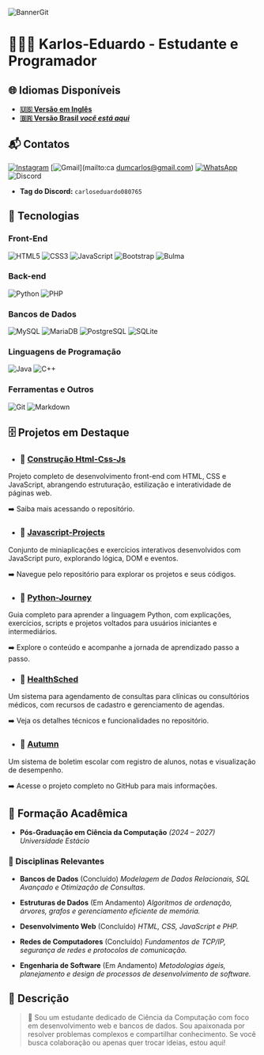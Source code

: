 ![BannerGit](https://github.com/user-attachments/assets/5197ae50-5466-4bbe-8de3-71718a15c593)

# 🧑🏼‍💻 Karlos-Eduardo - Estudante e Programador

## 🌐 Idiomas Disponíveis

- **[🇺🇸 Versão em Inglês](https://github.com/Karlos-Eduardo-Mrqs/Karlos-Eduardo-Mrqs/blob/main/README.md)**
- **[🇧🇷 Versão Brasil *você está aqui*](https://github.com/Karlos-Eduardo-Mrqs/Karlos-Eduardo-Mrqs/blob/main/README-BR.md)**

## 📬 Contatos 
[![Instagram](https://img.shields.io/badge/Instagram-E4405F?style=for-the-badge&logo=instagram&logoColor=white)](https://www.instagram.com/karlosmrqsdev/)
[![Gmail](https://img.shields.io/badge/Gmail-D14836?style=for-the-badge&logo=gmail&logoColor=white)](mailto:ca dumcarlos@gmail.com)
[![WhatsApp](https://img.shields.io/badge/WhatsApp-25D366?style=for-the-badge&logo=whatsapp&logoColor=white)](https://wa.me/5521979667744)
![Discord](https://img.shields.io/badge/Discord-7289DA?style=for-the-badge&logo=discord&logoColor=white)
- **Tag do Discord:** `carloseduardo080765`

## 📱 Tecnologias 

### Front-End
![HTML5](https://img.shields.io/badge/HTML5-E34F26?style=for-the-badge&logo=html5&logoColor=white) ![CSS3](https://img.shields.io/badge/CSS3-1572B6?style=for-the-badge&logo=css3&logoColor=white) ![JavaScript](https://img.shields.io/badge/JavaScript-323330?style=for-the-badge&logo=javascript&logoColor=F7DF1E) ![Bootstrap](https://img.shields.io/badge/Bootstrap-563D7C?style=for-the-badge&logo=bootstrap&logoColor=white) ![Bulma](https://img.shields.io/badge/bulma-00D0B1?style=for-the-badge&logo=bulma&logoColor=white)

### Back-end
![Python](https://img.shields.io/badge/Python-3776AB?style=for-the-badge&logo=python&logoColor=white) ![PHP](https://img.shields.io/badge/PHP-777BB4?style=for-the-badge&logo=php&logoColor=white)

### Bancos de Dados
![MySQL](https://img.shields.io/badge/MySQL-005C84?style=for-the-badge&logo=mysql&logoColor=white) ![MariaDB](https://img.shields.io/badge/MariaDB-003545?style=for-the-badge&logo=mariadb&logoColor=white) ![PostgreSQL](https://img.shields.io/badge/PostgreSQL-316192?style=for-the-badge&logo=postgresql&logoColor=white) ![SQLite](https://img.shields.io/badge/sqlite-%2307405e.svg?style=for-the-badge&logo=sqlite&logoColor=white)

### Linguagens de Programação
![Java](https://img.shields.io/badge/Java-ED8B00?style=for-the-badge&logo=openjdk&logoColor=white) ![C++](https://img.shields.io/badge/C%2B%2B-00599C?style=for-the-badge&logo=c%2B%2B&logoColor=white)

### Ferramentas e Outros
![Git](https://img.shields.io/badge/Git-F05032?style=for-the-badge&logo=git&logoColor=white) ![Markdown](https://img.shields.io/badge/Markdown-000000?style=for-the-badge&logo=markdown&logoColor=white)

## 🗄️ Projetos em Destaque

- ### 📁 [Construção Html-Css-Js](https://github.com/Karlos-Eduardo-Mrqs/Construction-Html-Css-Javascript)

Projeto completo de desenvolvimento front-end com HTML, CSS e JavaScript, abrangendo estruturação, estilização e interatividade de páginas web.

➡️ Saiba mais acessando o repositório.

- ### 💼 [Javascript-Projects](https://github.com/Karlos-Eduardo-Mrqs/Javascript-Projects)

Conjunto de miniaplicações e exercícios interativos desenvolvidos com JavaScript puro, explorando lógica, DOM e eventos.

➡️ Navegue pelo repositório para explorar os projetos e seus códigos.

- ### 🐍 [Python-Journey](https://github.com/Karlos-Eduardo-Mrqs/Python-Journey)

Guia completo para aprender a linguagem Python, com explicações, exercícios, scripts e projetos voltados para usuários iniciantes e intermediários.

➡️ Explore o conteúdo e acompanhe a jornada de aprendizado passo a passo.

- ### 🥼 [HealthSched](https://github.com/Karlos-Eduardo-Mrqs/Scheduling_Project-HealthSched)

Um sistema para agendamento de consultas para clínicas ou consultórios médicos, com recursos de cadastro e gerenciamento de agendas.

➡️ Veja os detalhes técnicos e funcionalidades no repositório.

- ### 🏫 [Autumn](https://github.com/Karlos-Eduardo-Mrqs/Bulletin_Project)

Um sistema de boletim escolar com registro de alunos, notas e visualização de desempenho.

➡️ Acesse o projeto completo no GitHub para mais informações.

## 📘 Formação Acadêmica

- **Pós-Graduação em Ciência da Computação** *(2024 – 2027)*
_Universidade Estácio_

### 🎒 Disciplinas Relevantes

- **Bancos de Dados** (Concluído)
_Modelagem de Dados Relacionais, SQL Avançado e Otimização de Consultas._

- **Estruturas de Dados** (Em Andamento)
_Algoritmos de ordenação, árvores, grafos e gerenciamento eficiente de memória._

- **Desenvolvimento Web** (Concluído)
_HTML, CSS, JavaScript e PHP._

- **Redes de Computadores** (Concluído)
_Fundamentos de TCP/IP, segurança de redes e protocolos de comunicação._

- **Engenharia de Software** (Em Andamento)
_Metodologias ágeis, planejamento e design de processos de desenvolvimento de software._

## 📝 Descrição
> 🚀 Sou um estudante dedicado de Ciência da Computação com foco em desenvolvimento web e bancos de dados. Sou apaixonada por resolver problemas complexos e compartilhar conhecimento. Se você busca colaboração ou apenas quer trocar ideias, estou aqui!
